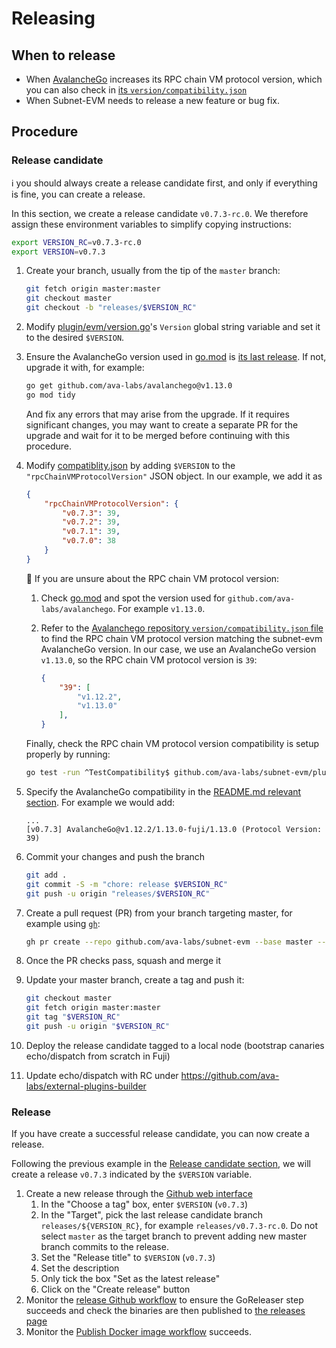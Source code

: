 # Releasing

## When to release

- When [AvalancheGo](https://github.com/ava-labs/avalanchego/releases) increases its RPC chain VM protocol version, which you can also check in [its `version/compatibility.json`](https://github.com/ava-labs/avalanchego/blob/master/version/compatibility.json)
- When Subnet-EVM needs to release a new feature or bug fix.

## Procedure

### Release candidate

ℹ️ you should always create a release candidate first, and only if everything is fine, you can create a release.

In this section, we create a release candidate `v0.7.3-rc.0`. We therefore assign these environment variables to simplify copying instructions:

```bash
export VERSION_RC=v0.7.3-rc.0
export VERSION=v0.7.3
```

1. Create your branch, usually from the tip of the `master` branch:

    ```bash
    git fetch origin master:master
    git checkout master
    git checkout -b "releases/$VERSION_RC"
    ```

1. Modify [plugin/evm/version.go](../../plugin/evm/version.go)'s `Version` global string variable and set it to the desired `$VERSION`.
1. Ensure the AvalancheGo version used in [go.mod](../../go.mod) is [its last release](https://github.com/ava-labs/avalanchego/releases). If not, upgrade it with, for example:

    ```bash
    go get github.com/ava-labs/avalanchego@v1.13.0
    go mod tidy
    ```

    And fix any errors that may arise from the upgrade. If it requires significant changes, you may want to create a separate PR for the upgrade and wait for it to be merged before continuing with this procedure.
1. Modify [compatiblity.json](../../compatibility.json) by adding `$VERSION` to the `"rpcChainVMProtocolVersion"` JSON object. In our example, we add it as

    ```json
    {
        "rpcChainVMProtocolVersion": {
            "v0.7.3": 39,
            "v0.7.2": 39,
            "v0.7.1": 39,
            "v0.7.0": 38
        }
    }
    ```

    💁 If you are unsure about the RPC chain VM protocol version:

    1. Check [go.mod](../../go.mod) and spot the version used for `github.com/ava-labs/avalanchego`. For example `v1.13.0`.
    1. Refer to the [Avalanchego repository `version/compatibility.json` file](https://github.com/ava-labs/avalanchego/blob/master/version/compatibility.json) to find the RPC chain VM protocol version matching the subnet-evm AvalancheGo version. In our case, we use an AvalancheGo version `v1.13.0`, so the RPC chain VM protocol version is `39`:

        ```json
        {
            "39": [
                "v1.12.2",
                "v1.13.0"
            ],
        }
        ```

    Finally, check the RPC chain VM protocol version compatibility is setup properly by running:

    ```bash
    go test -run ^TestCompatibility$ github.com/ava-labs/subnet-evm/plugin/evm
    ```

1. Specify the AvalancheGo compatibility in the [README.md relevant section](../../README.md#avalanchego-compatibility). For example we would add:

    ```text
    ...
    [v0.7.3] AvalancheGo@v1.12.2/1.13.0-fuji/1.13.0 (Protocol Version: 39)
    ```

1. Commit your changes and push the branch

    ```bash
    git add .
    git commit -S -m "chore: release $VERSION_RC"
    git push -u origin "releases/$VERSION_RC"
    ```

1. Create a pull request (PR) from your branch targeting master, for example using [`gh`](https://cli.github.com/):

    ```bash
    gh pr create --repo github.com/ava-labs/subnet-evm --base master --title "chore: release $VERSION_RC"
    ```

1. Once the PR checks pass, squash and merge it
1. Update your master branch, create a tag and push it:

    ```bash
    git checkout master
    git fetch origin master:master
    git tag "$VERSION_RC"
    git push -u origin "$VERSION_RC"
    ```

1. Deploy the release candidate tagged to a local node (bootstrap canaries echo/dispatch from scratch in Fuji)
1. Update echo/dispatch with RC under <https://github.com/ava-labs/external-plugins-builder>

### Release

If you have create a successful release candidate, you can now create a release.

Following the previous example in the [Release candidate section](#release-candidate), we will create a release `v0.7.3` indicated by the `$VERSION` variable.

1. Create a new release through the [Github web interface](https://github.com/ava-labs/subnet-evm/releases/new)
    1. In the "Choose a tag" box, enter `$VERSION` (`v0.7.3`)
    1. In the "Target", pick the last release candidate branch `releases/${VERSION_RC}`, for example `releases/v0.7.3-rc.0`.
    Do not select `master` as the target branch to prevent adding new master branch commits to the release.
    1. Set the "Release title" to `$VERSION` (`v0.7.3`)
    1. Set the description
    1. Only tick the box "Set as the latest release"
    1. Click on the "Create release" button
1. Monitor the [release Github workflow](https://github.com/ava-labs/subnet-evm/actions/workflows/release.yml) to ensure the GoReleaser step succeeds and check the binaries are then published to [the releases page](https://github.com/ava-labs/subnet-evm/releases)
1. Monitor the [Publish Docker image workflow](https://github.com/ava-labs/subnet-evm/actions/workflows/publish_docker.yml) succeeds.
